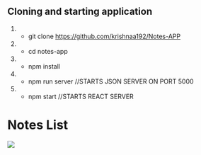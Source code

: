 
## Cloning and starting application
1. - git clone https://github.com/krishnaa192/Notes-APP
1. - cd notes-app
2. - npm install
3. - npm run server //STARTS JSON SERVER ON PORT 5000
4. - npm start  //STARTS REACT SERVER


# Notes List
<img src="./Notes.PNG">  

